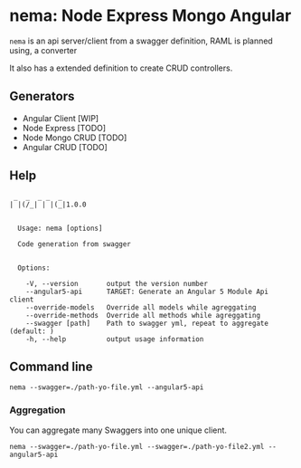# nema: Node Express Mongo Angular

`nema` is an api server/client from a swagger definition, RAML is planned using,
a converter

It also has a extended definition to create CRUD controllers.

## Generators

* Angular Client [WIP]
* Node Express [TODO]
* Node Mongo CRUD [TODO]
* Angular CRUD [TODO]

## Help

```
 _  _  _ _  _
| |(/_| | |(_|1.0.0


  Usage: nema [options]

  Code generation from swagger


  Options:

    -V, --version       output the version number
    --angular5-api      TARGET: Generate an Angular 5 Module Api client
    --override-models   Override all models while agreggating
    --override-methods  Override all methods while agreggating
    --swagger [path]    Path to swagger yml, repeat to aggregate (default: )
    -h, --help          output usage information
```

## Command line

```
nema --swagger=./path-yo-file.yml --angular5-api
```

### Aggregation

You can aggregate many Swaggers into one unique client.

```
nema --swagger=./path-yo-file.yml --swagger=./path-yo-file2.yml --angular5-api
```

